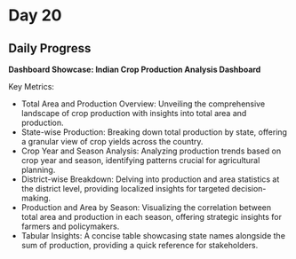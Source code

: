 # Day 20

## Daily Progress

**Dashboard Showcase: Indian Crop Production Analysis Dashboard**

Key Metrics:
- Total Area and Production Overview: Unveiling the comprehensive landscape of crop production with insights into total area and production.
- State-wise Production: Breaking down total production by state, offering a granular view of crop yields across the country.
- Crop Year and Season Analysis: Analyzing production trends based on crop year and season, identifying patterns crucial for agricultural planning.
- District-wise Breakdown: Delving into production and area statistics at the district level, providing localized insights for targeted decision-making.
- Production and Area by Season: Visualizing the correlation between total area and production in each season, offering strategic insights for farmers and policymakers.
- Tabular Insights: A concise table showcasing state names alongside the sum of production, providing a quick reference for stakeholders.

